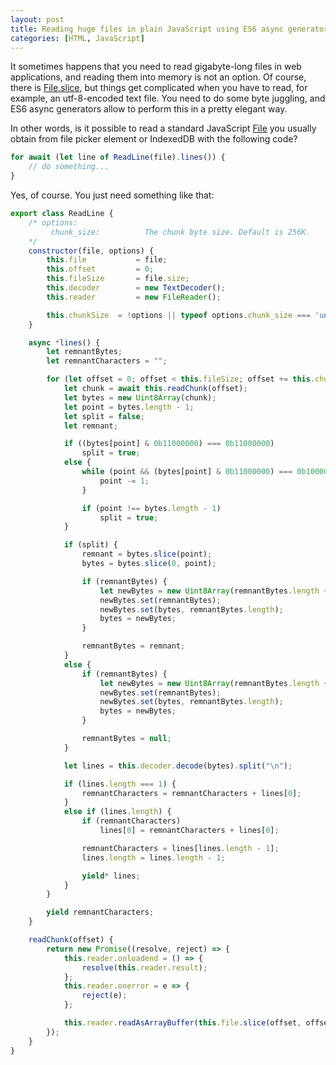 ```yaml
---
layout: post
title: Reading huge files in plain JavaScript using ES6 async generators
categories: [HTML, JavaScript]
---
```


It sometimes happens that you need to read gigabyte-long files in web applications, and reading them 
into memory is not an option. Of course, there is [File.slice](https://developer.mozilla.org/en-US/docs/Web/API/Blob/slice),
but things get complicated when you have to read, for example, an utf-8-encoded text file. You need to do some byte 
juggling, and ES6 async generators allow to perform this in a pretty elegant way.

In other words, is it possible to read a standard JavaScript [File](https://developer.mozilla.org/en-US/docs/Web/API/File)
you usually obtain from file picker element or IndexedDB with the following code?

```javascript
for await (let line of ReadLine(file).lines()) {
    // do something...
}
```

Yes, of course. You just need something like that:

```javascript
export class ReadLine {
    /* options:
         chunk_size:          The chunk byte size. Default is 256K.
    */
    constructor(file, options) {
        this.file           = file;
        this.offset         = 0;
        this.fileSize       = file.size;
        this.decoder        = new TextDecoder();
        this.reader         = new FileReader();

        this.chunkSize  = !options || typeof options.chunk_size === 'undefined' ?  256 * 1024 : parseInt(options.chunk_size);
    }

    async *lines() {
        let remnantBytes;
        let remnantCharacters = "";

        for (let offset = 0; offset < this.fileSize; offset += this.chunkSize) {
            let chunk = await this.readChunk(offset);
            let bytes = new Uint8Array(chunk);
            let point = bytes.length - 1;
            let split = false;
            let remnant;

            if ((bytes[point] & 0b11000000) === 0b11000000)
                split = true;
            else {
                while (point && (bytes[point] & 0b11000000) === 0b10000000) {
                    point -= 1;
                }

                if (point !== bytes.length - 1)
                    split = true;
            }

            if (split) {
                remnant = bytes.slice(point);
                bytes = bytes.slice(0, point);

                if (remnantBytes) {
                    let newBytes = new Uint8Array(remnantBytes.length + bytes.length);
                    newBytes.set(remnantBytes);
                    newBytes.set(bytes, remnantBytes.length);
                    bytes = newBytes;
                }

                remnantBytes = remnant;
            }
            else {
                if (remnantBytes) {
                    let newBytes = new Uint8Array(remnantBytes.length + bytes.length);
                    newBytes.set(remnantBytes);
                    newBytes.set(bytes, remnantBytes.length);
                    bytes = newBytes;
                }

                remnantBytes = null;
            }

            let lines = this.decoder.decode(bytes).split("\n");

            if (lines.length === 1) {
                remnantCharacters = remnantCharacters + lines[0];
            }
            else if (lines.length) {
                if (remnantCharacters)
                    lines[0] = remnantCharacters + lines[0];

                remnantCharacters = lines[lines.length - 1];
                lines.length = lines.length - 1;

                yield* lines;
            }
        }

        yield remnantCharacters;
    }

    readChunk(offset) {
        return new Promise((resolve, reject) => {
            this.reader.onloadend = () => {
                resolve(this.reader.result);
            };
            this.reader.onerror = e => {
                reject(e);
            };

            this.reader.readAsArrayBuffer(this.file.slice(offset, offset + this.chunkSize));
        });
    }
}

```